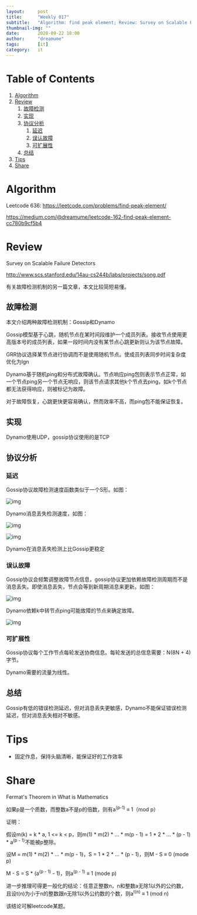 ```yaml
---
layout:     post
title:      "Weekly 017"
subtitle:   "Algorithm: find peak element; Review: Survey on Scalable Failure Detectors; Share: Fermat's Theorem in What is Mathematics"
thumbnail-img: ""
date:       2020-09-22 10:00
author:     "dreamume"
tags: 		[it]
category:   it
---
```


# Table of Contents

1.  [Algorithm](#org0fcec4c)
2.  [Review](#org276d7ad)
    1.  [故障检测](#org88feaed)
    2.  [实现](#org0f7887e)
    3.  [协议分析](#org89210fb)
        1.  [延迟](#org5fe48d5)
        2.  [误认故障](#orgb2b1472)
        3.  [可扩展性](#org2790480)
    4.  [总结](#org67763a2)
3.  [Tips](#orgde4b875)
4.  [Share](#org8e14f63)


<a id="org0fcec4c"></a>

# Algorithm

Leetcode 636: <https://leetcode.com/problems/find-peak-element/>

<https://medium.com/@dreamume/leetcode-162-find-peak-element-cc780b9cf5b4>


<a id="org276d7ad"></a>

# Review

Survey on Scalable Failure Detectors

<http://www.scs.stanford.edu/14au-cs244b/labs/projects/song.pdf>

有关故障检测机制的另一篇文章，本文比较简短易懂。


<a id="org88feaed"></a>

## 故障检测

本文介绍两种故障检测机制：Gossip和Dynamo

Gossip模型基于心跳，随机节点在某时间段维护一个成员列表。接收节点使用更高版本号的成员列表，如果一段时间内没有某节点心跳更新则认为该节点故障。

GRR协议选择某节点进行协调而不是使用随机节点。使成员列表同步时间复杂度优化为lgn

Dynamo基于随机ping和分布式故障确认。节点响应ping包则表示节点正常，如一个节点ping另一个节点无响应，则该节点请求其他k个节点去ping，如k个节点都无法获得响应，则被标记为故障。

对于故障恢复，心跳更快更容易确认，然而效率不高，而ping包不能保证恢复。


<a id="org0f7887e"></a>

## 实现

Dynamo使用UDP，gossip协议使用的是TCP


<a id="org89210fb"></a>

## 协议分析


<a id="org5fe48d5"></a>

### 延迟

Gossip协议故障检测速度函数类似于一个S形。如图：

![img](../img/failure_detection_time_of_gossip.png)

Dynamo消息丢失检测速度，如图：

![img](../img/failure_detection_time_of_dynamo.png)

![img](../img/failure_detection_period_vs_message_loss.png)

Dynamo在消息丢失检测上比Gossip更稳定


<a id="orgb2b1472"></a>

### 误认故障

Gossip协议会频繁调整故障节点信息，gossip协议更加依赖故障检测周期而不是消息丢失。即使消息丢失，节点会等到新周期消息来更新。如图：

![img](../img/mistaken_failures_in_gossip.png)

Dynamo依赖k中转节点ping可能故障的节点来确定故障。

![img](../img/mistaken_failures_in_dynamo.png)


<a id="org2790480"></a>

### 可扩展性

Gossip协议每个工作节点每轮发送协商信息。每轮发送的总信息需要：N(8N + 4)字节。

Dynamo需要的流量为线性。


<a id="org67763a2"></a>

## 总结

Gossip有低的错误检测延迟，但对消息丢失更敏感，Dynamo不能保证错误检测延迟，但对消息丢失相对不敏感。


<a id="orgde4b875"></a>

# Tips

-   固定作息，保持头脑清晰，能保证好的工作效率


<a id="org8e14f63"></a>

# Share

Fermat's Theorem in What is Mathematics

如果p是一个质数，而整数a不是p的倍数，则有a<sup>(p-1)</sup> ≡ 1（mod p）

证明：

假设m(k) = k * a, 1 <= k < p，则m(1) \* m(2) \* &#x2026; \* m(p - 1) = 1 \* 2 \* &#x2026; \* (p - 1) \* a<sup>(p - 1)</sup>不能被p整除。

设M = m(1) \* m(2) \* &#x2026; \* m(p - 1)，S = 1 \* 2 \* &#x2026; \* (p - 1)，则M - S ≡ 0 (mode p)

M - S = S \* (a<sup>(p - 1)</sup> - 1)，则a<sup>(p - 1)</sup> ≡ 1 (mode p)

进一步推理可得更一般化的结论：任意正整数n，n和整数a无除1以外的公约数，且设t(n)为小于n的整数跟n无除1以外公约数的个数，则a<sup>t(n)</sup> ≡ 1 (mod n)

该结论可解leetcode某题。

